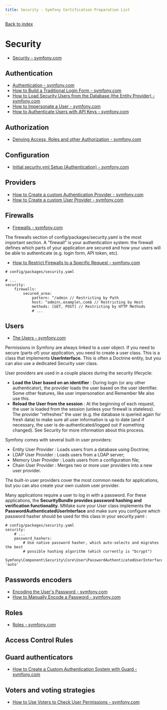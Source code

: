 ```yaml
---
title: Security - Symfony Certification Preparation List
---
```

[Back to index](../readme.md#table-of-contents)

# Security
- [Security - symfony.com](https://symfony.com/doc/6.0/security.html)

## Authentication
- [Authentication - symfony.com](https://symfony.com/doc/5.0/components/security/authentication.html)
- [How to Build a Traditional Login Form - symfony.com](https://symfony.com/doc/5.0/security/form_login_setup.html)
- [How to Load Security Users from the Database (the Entity Provider) - symfony.com](https://symfony.com/doc/5.0/security/entity_provider.html)
- [How to Impersonate a User - symfony.com](https://symfony.com/doc/5.0/security/impersonating_user.html)
- [How to Authenticate Users with API Keys - symfony.com](https://symfony.com/doc/5.0/security/api_key_authentication.html)

## Authorization
- [Denying Access, Roles and other Authorization - symfony.com](https://symfony.com/doc/5.0/security.html#denying-access-roles-and-other-authorization)

## Configuration
- [Initial security.yml Setup (Authentication) - symfony.com](https://symfony.com/doc/5.0/security.html#initial-security-yml-setup-authentication)

## Providers
- [How to Create a custom Authentication Provider - symfony.com](https://symfony.com/doc/5.0/security/custom_authentication_provider.html)
- [How to Create a custom User Provider - symfony.com](https://symfony.com/doc/5.0/security/custom_provider.html)

## Firewalls
- [Firewalls - symfony.com](https://symfony.com/doc/6.0/security.html#the-firewall)

The firewalls section of config/packages/security.yaml is the most important section. A "firewall" is your authentication system: the firewall defines which parts of your application are secured and how your users will be able to authenticate (e.g. login form, API token, etc).

- [How to Restrict Firewalls to a Specific Request - symfony.com](https://symfony.com/doc/6.0/security/firewall_restriction.html)

```
# config/packages/security.yaml

# ...
security:
    firewalls:
        secured_area:
            pattern: ^/admin // Restricting by Path
            host: ^admin\.example\.com$ // Restricting by Host
            methods: [GET, POST] // Restricting by HTTP Methods
            # ...
```





## Users
- [The Users - symfony.com](https://symfony.com/doc/current/security.html#the-user)

Permissions in Symfony are always linked to a user object. If you need to secure (parts of) your application, you need to create a user class. This is a class that implements **UserInterface.** This is often a Doctrine entity, but you can also use a dedicated Security user class.

User providers are used in a couple places during the security lifecycle:

- **Load the User based on an identifier** : During login (or any other authenticator), the provider loads the user based on the user identifier. Some other features, like user impersonation and Remember Me also use this.
- **Reload the User from the session** : At the beginning of each request, the user is loaded from the session (unless your firewall is stateless). The provider "refreshes" the user (e.g. the database is queried again for fresh data) to make sure all user information is up to date (and if necessary, the user is de-authenticated/logged out if something changed). See Security for more information about this process.

Symfony comes with several built-in user providers:

- Entity User Provider : Loads users from a database using Doctrine;
- LDAP User Provider : Loads users from a LDAP server;
- Memory User Provider : Loads users from a configuration file;
- Chain User Provider : Merges two or more user providers into a new user provider.

The built-in user providers cover the most common needs for applications, but you can also create your own custom user provider.

Many applications require a user to log in with a password. For these applications, the **SecurityBundle provides password hashing and verification functionality.**
MMake sure your User class implements the **PasswordAuthenticatedUserInterface** and make sure you configure which password hasher should be used for this class in your security.yaml :

```
# config/packages/security.yaml
security:
    # ...
    password_hashers:
        # Use native password hasher, which auto-selects and migrates the best
        # possible hashing algorithm (which currently is "bcrypt")
        Symfony\Component\Security\Core\User\PasswordAuthenticatedUserInterface: 'auto'
```

## Passwords encoders
- [Encoding the User's Password - symfony.com](https://symfony.com/doc/5.0/security.html#c-encoding-the-user-s-password)
- [How to Manually Encode a Password - symfony.com](https://symfony.com/doc/5.0/security/password_encoding.html)

## Roles
- [Roles - symfony.com](https://symfony.com/doc/5.0/security.html#roles)

## Access Control Rules

## Guard authenticators
- [How to Create a Custom Authentication System with Guard - symfony.com](https://symfony.com/doc/5.0/security/guard_authentication.html)

## Voters and voting strategies
- [How to Use Voters to Check User Permissions - symfony.com](https://symfony.com/doc/5.0/security/voters.html)
